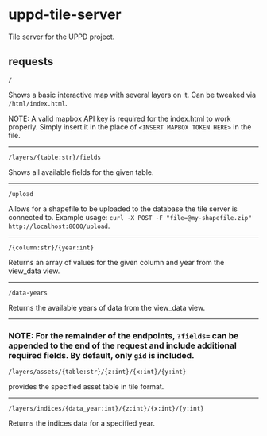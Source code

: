 # uppd-tile-server

Tile server for the UPPD project.

## requests
```
/
```
Shows a basic interactive map with several layers on it. Can be tweaked via `/html/index.html`.

NOTE: A valid mapbox API key is required for the index.html to work properly. Simply insert it in the place of `<INSERT MAPBOX TOKEN HERE>` in the file. 

---
```
/layers/{table:str}/fields
```
Shows all available fields for the given table.

---
```
/upload
```
Allows for a shapefile to be uploaded to the database the tile server is connected to. Example usage:
`curl -X POST -F "file=@my-shapefile.zip" http://localhost:8000/upload`.

---
```
/{column:str}/{year:int}
```
Returns an array of values for the given column and year from the view_data view.

---
```
/data-years
```
Returns the available years of data from the view_data view.

---
### NOTE: For the remainder of the endpoints, `?fields=` can be appended to the end of the request and include additional required fields. By default, only `gid` is included.
```
/layers/assets/{table:str}/{z:int}/{x:int}/{y:int}
```
provides the specified asset table in tile format.

---
```
/layers/indices/{data_year:int}/{z:int}/{x:int}/{y:int}
```
Returns the indices data for a specified year.
